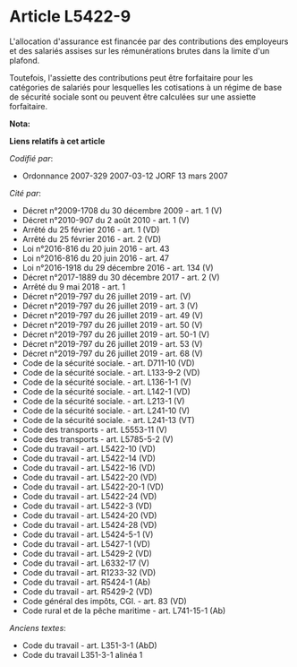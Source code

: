 # Article L5422-9

L'allocation d'assurance est financée par des contributions des employeurs et des salariés assises sur les rémunérations
brutes dans la limite d'un plafond.

Toutefois, l'assiette des contributions peut être forfaitaire pour les catégories de salariés pour lesquelles les cotisations
à un régime de base de sécurité sociale sont ou peuvent être calculées sur une assiette forfaitaire.

**Nota:**



**Liens relatifs à cet article**

_Codifié par_:

  - Ordonnance 2007-329 2007-03-12 JORF 13 mars 2007

_Cité par_:

  - Décret n°2009-1708 du 30 décembre 2009 - art. 1 (V)
  - Décret n°2010-907 du 2 août 2010 - art. 1 (V)
  - Arrêté du 25 février 2016 - art. 1 (VD)
  - Arrêté du 25 février 2016 - art. 2 (VD)
  - Loi n°2016-816 du 20 juin 2016 - art. 43
  - Loi n°2016-816 du 20 juin 2016 - art. 47
  - Loi n°2016-1918 du 29 décembre 2016 - art. 134 (V)
  - Décret n°2017-1889 du 30 décembre 2017 - art. 2 (V)
  - Arrêté du 9 mai 2018 - art. 1
  - Décret n°2019-797 du 26 juillet 2019 - art. (V)
  - Décret n°2019-797 du 26 juillet 2019 - art. 3 (V)
  - Décret n°2019-797 du 26 juillet 2019 - art. 49 (V)
  - Décret n°2019-797 du 26 juillet 2019 - art. 50 (V)
  - Décret n°2019-797 du 26 juillet 2019 - art. 50-1 (V)
  - Décret n°2019-797 du 26 juillet 2019 - art. 53 (V)
  - Décret n°2019-797 du 26 juillet 2019 - art. 68 (V)
  - Code de la sécurité sociale. - art. D711-10 (VD)
  - Code de la sécurité sociale. - art. L133-9-2 (VD)
  - Code de la sécurité sociale. - art. L136-1-1 (V)
  - Code de la sécurité sociale. - art. L142-1 (VD)
  - Code de la sécurité sociale. - art. L213-1 (V)
  - Code de la sécurité sociale. - art. L241-10 (V)
  - Code de la sécurité sociale. - art. L241-13 (VT)
  - Code des transports - art. L5553-11 (V)
  - Code des transports - art. L5785-5-2 (V)
  - Code du travail - art. L5422-10 (VD)
  - Code du travail - art. L5422-14 (VD)
  - Code du travail - art. L5422-16 (VD)
  - Code du travail - art. L5422-20 (VD)
  - Code du travail - art. L5422-20-1 (VD)
  - Code du travail - art. L5422-24 (VD)
  - Code du travail - art. L5422-3 (VD)
  - Code du travail - art. L5424-20 (VD)
  - Code du travail - art. L5424-28 (VD)
  - Code du travail - art. L5424-5-1 (V)
  - Code du travail - art. L5427-1 (VD)
  - Code du travail - art. L5429-2 (VD)
  - Code du travail - art. L6332-17 (V)
  - Code du travail - art. R1233-32 (VD)
  - Code du travail - art. R5424-1 (Ab)
  - Code du travail - art. R5429-2 (VD)
  - Code général des impôts, CGI. - art. 83 (VD)
  - Code rural et de la pêche maritime - art. L741-15-1 (Ab)

_Anciens textes_:

  - Code du travail - art. L351-3-1 (AbD)
  - Code du travail L351-3-1 alinéa 1
